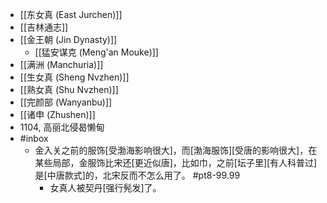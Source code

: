 - [[东女真 (East Jurchen)]]
- [[吉林通志]]
- [[金王朝 (Jin Dynasty)]]
    - [[猛安谋克 (Meng'an Mouke)]]
- [[满洲 (Manchuria)]]
- [[生女真 (Sheng Nvzhen)]]
- [[熟女真 (Shu Nvzhen)]]
- [[完颜部 (Wanyanbu)]]
- [[诸申 (Zhushen)]]
- 1104, 高丽北侵曷懒甸
- #inbox
    - 金入关之前的服饰[受渤海影响很大]，而[渤海服饰][受唐的影响很大]，在某些局部，金服饰比宋还[更近似唐]，比如巾，之前[坛子里][有人科普过]是[中唐款式]的，北宋反而不怎么用了。 #pt8-99.99
        - 女真人被契丹[强行髡发]了。
